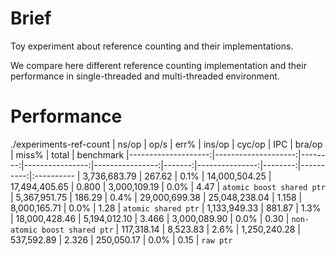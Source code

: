 # Brief

Toy experiment about reference counting and their implementations.

We compare here different reference counting implementation and their performance in single-threaded and  multi-threaded environment.


# Performance

./experiments-ref-count 
|               ns/op |                op/s |    err% |          ins/op |          cyc/op |    IPC |         bra/op |   miss% |     total | benchmark
|--------------------:|--------------------:|--------:|----------------:|----------------:|-------:|---------------:|--------:|----------:|:----------
|        3,736,683.79 |              267.62 |    0.1% |   14,000,504.25 |   17,494,405.65 |  0.800 |   3,000,109.19 |    0.0% |      4.47 | `atomic boost shared ptr`
|        5,367,951.75 |              186.29 |    0.4% |   29,000,699.38 |   25,048,238.04 |  1.158 |   8,000,165.71 |    0.0% |      1.28 | `atomic shared ptr`
|        1,133,949.33 |              881.87 |    1.3% |   18,000,428.46 |    5,194,012.10 |  3.466 |   3,000,089.90 |    0.0% |      0.30 | `non-atomic boost shared ptr`
|          117,318.14 |            8,523.83 |    2.6% |    1,250,240.28 |      537,592.89 |  2.326 |     250,050.17 |    0.0% |      0.15 | `raw ptr`


